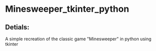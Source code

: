 # Minesweeper_tkinter_python
## Detials:

A simple recreation of the classic game "Minesweeper" in python using tkinter
